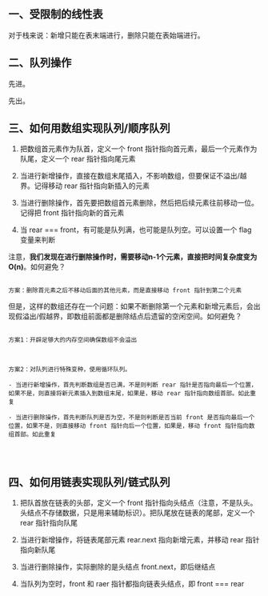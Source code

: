 ## 一、受限制的线性表

对于栈来说：新增只能在表末端进行，删除只能在表始端进行。


## 二、队列操作

先进。

先出。


## 三、如何用数组实现队列/顺序队列

1. 把数组首元素作为队首，定义一个 front 指针指向首元素，最后一个元素作为队尾，定义一个 rear 指针指向尾元素

2. 当进行新增操作，直接在数组末尾插入，不影响数组，但要保证不溢出/越界。记得移动 rear 指针指向新插入的元素

3. 当进行删除操作，首先要把数组首元素删除，然后把后续元素往前移动一位。记得把 front 指针指向新的首元素

4. 当 rear === front，有可能是队列满，也可能是队列空。可以设置一个 flag 变量来判断



注意，**我们发现在进行删除操作时，需要移动n-1个元素，直接把时间复杂度变为O(n)**。如何避免？

```

方案：删除首元素之后不移动后面的其他元素，而是直接移动 front 指针到第二个元素

```

但是，这样的数组还存在一个问题：如果不断删除第一个元素和新增元素后，会出现假溢出/假越界，即数组前面都是删除结点后遗留的空闲空间。如何避免？

```

方案1：开辟足够大的内存空间确保数组不会溢出



方案2：对队列进行特殊变种，使用循环队列。

- 当进行新增操作，首先判断数组是否已满，不是则判断 rear 指针是否指向最后一个位置，如果不是，则直接将新元素插入到数组末尾，如果是，移动 rear 指针指向数组首部。如此重复

- 当进行删除操作，首先判断队列是否为空，不是则判断是否当前 front 是否指向最后一个位置，如果不是，则直接移动 front 指针向后一个位置，如果是，移动 front 指针指向数组首部。如此重复




```



## 四、如何用链表实现队列/链式队列

1. 把队首放在链表的头部，定义一个 front 指针指向头结点（注意，不是队头。头结点不存储数据，只是用来辅助标识）。把队尾放在链表的尾部，定义一个 rear 指针指向队尾

2. 当进行新增操作，将链表尾部元素 rear.next 指向新增元素，并移动 rear 指针指向新队尾

3. 当进行删除操作，实际删除的是头结点 front.next，即后继结点

4. 当队列为空时，front 和 raer 指针都指向链表头结点，即 front === rear






